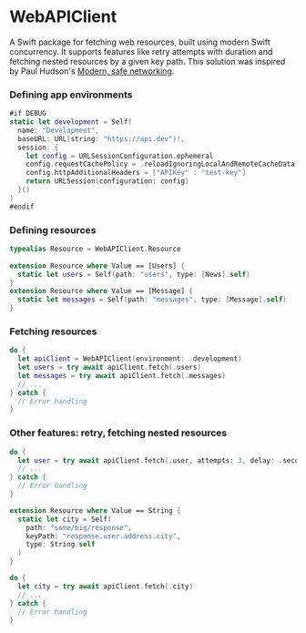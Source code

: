 # WebAPIClient

A Swift package for fetching web resources, built using modern Swift concurrency. It supports features like retry attempts with duration and fetching nested resources by a given key path. This solution was inspired by Paul Hudson's [Modern, safe networking](https://www.hackingwithswift.com/plus/unwrap-live-2023/modern-safe-networking).

### Defining app environments

```swift
#if DEBUG
static let development = Self(
  name: "Development",
  baseURL: URL(string: "https://api.dev")!,
  session: {
    let config = URLSessionConfiguration.ephemeral
    config.requestCachePolicy = .reloadIgnoringLocalAndRemoteCacheData
    config.httpAdditionalHeaders = ["APIKey" : "test-key"]
    return URLSession(configuration: config)
  }()
)
#endif
```
                      
### Defining resources
                      
```swift
typealias Resource = WebAPIClient.Resource
                      
extension Resource where Value == [Users] {
  static let users = Self(path: "users", type: [News].self)
}
extension Resource where Value == [Message] {
  static let messages = Self(path: "messages", type: [Message].self)
}
```

### Fetching resources

```swift
do {
  let apiClient = WebAPIClient(environment: .development)
  let users = try await apiClient.fetch(.users)
  let messages = try await apiClient.fetch(.messages)
  // ...
} catch {
  // Error handling
}
```

### Other features: retry, fetching nested resources

```swift
do {
  let user = try await apiClient.fetch(.user, attempts: 3, delay: .seconds(1))
  // ...
} catch {
  // Error handling
}
```

```swift
extension Resource where Value == String {
  static let city = Self(
    path: "some/big/response",
    keyPath: "response.user.address.city",
    type: String.self
  )
}

do {
  let city = try await apiClient.fetch(.city)
  // ...
} catch {
  // Error handling
}
```
